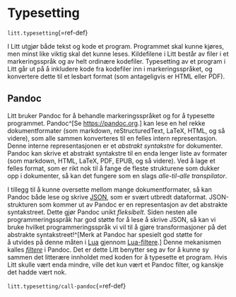 # Typesetting

`litt.typesetting`{=ref-def}

I Litt utgjør både tekst og kode et program. Programmet skal kunne
kjøres, men minst like viktig skal det kunne leses. Kildefilene i Litt
består av filer i et markeringsspråk og av helt ordinære kodefiler.
Typesetting av et program i Litt går ut på å inkludere kode fra
kodefiler inn i markeringsspråket, og konvertere dette til et lesbart
format (som antageligvis er HTML eller PDF).

## Pandoc

Litt bruker Pandoc for å behandle markeringsspråket og for å typesette
programmet. Pandoc^[Se <https://pandoc.org>.] kan lese en hel rekke
dokumentformater (som markdown, reStructuredText, LaTeX, HTML, og så
videre), som alle sammen konverteres til en felles intern
representasjon. Denne interne representasjonen er et *abstrakt
syntakstre* for dokumenter. Pandoc kan skrive et abstrakt syntakstre til
en enda lenger liste av formater (som markdown, HTML, LaTeX, PDF, EPUB,
og så videre). Ved å lage et felles format, som er rikt nok til å fange
de fleste strukturene som dukker opp i dokumenter, så kan det fungere
som en slags *alle-til-alle transpilator*.

I tillegg til å kunne oversette mellom mange dokumentformater, så kan
Pandoc både lese og skrive [JSON](https://www.json.org/json-en.html),
som er svært utbredt dataformat. JSON-strukturen som kommer ut av Pandoc
er en representasjon av det abstrakte syntakstreet. Dette gjør Pandoc
unikt *fleksibelt*. Siden nesten alle programmeringsspråk har god støtte
for å lese å skrive JSON, så kan vi bruke hvilket programmeringsspråk vi
vil til å gjøre transformasjoner på det abstrakte syntakstreet!^[Merk at
Pandoc har spesielt god støtte for å utvides på denne måten i
[Lua](https://www.lua.org/) gjennom
[Lua-filtere](https://pandoc.org/lua-filters.html).] Denne mekanismen
kalles [*filtere*](https://pandoc.org/filters.html) i Pandoc. Det er
dette Litt benytter seg av for å kunne sy sammen det litterære innholdet
med koden for å typesette et program. Hvis Litt skulle vært enda mindre,
ville det kun vært et Pandoc filter, og kanskje det hadde vært nok.

`litt.typesetting/call-pandoc`{=ref-def}

